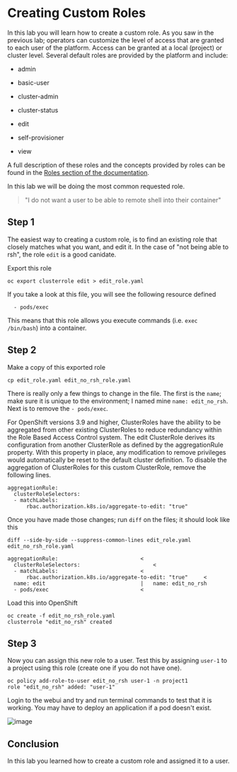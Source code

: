 # Creating Custom Roles

In this lab you will learn how to create a custom role. As you saw in the previous lab; operators can customize the level of access that are granted to each user of the platform. Access can be granted at a local (project) or cluster level. Several default roles are provided by the platform and include:

* admin

* basic-user

* cluster-admin

* cluster-status

* edit

* self-provisioner

* view

A full description of these roles and the concepts provided by roles can be found in the [Roles section of the documentation](https://docs.openshift.com/container-platform/latest/architecture/additional_concepts/authorization.html#roles).

In this lab we will be doing the most common requested role.

> "I do not want a user to be able to remote shell into their container"

## Step 1

The easiest way to creating a custom role, is to find an existing role that closely matches what you want, and edit it. In the case of "not being able to rsh", the role `edit` is a good canidate.

Export this role

```
oc export clusterrole edit > edit_role.yaml
```

If you take a look at this file, you will see the following resource defined

```
  - pods/exec
```

This means that this role allows you execute commands (i.e. `exec /bin/bash`) into a container.

## Step 2

Make a copy of this exported role

```
cp edit_role.yaml edit_no_rsh_role.yaml
```

There is really only a few things to change in the file. The first is the `name`; make sure it is unique to the environment; I named mine `name: edit_no_rsh`. Next is to remove the `- pods/exec`. 

For OpenShift versions 3.9 and higher, ClusterRoles have the ability to be aggregated from other existing ClusterRoles to reduce redundancy within the Role Based Access Control system. The edit ClusterRole derives its configuration from another ClusterRole as defined by the aggregationRule property. With this property in place, any modification to remove privileges would automatically be reset to the default cluster definition. To disable the aggregation of ClusterRoles for this custom ClusterRole, remove the following lines.

```
aggregationRule:
  clusterRoleSelectors:
  - matchLabels:
      rbac.authorization.k8s.io/aggregate-to-edit: "true"
```

Once you have made those changes; run `diff` on the files; it should look like this

```
diff --side-by-side --suppress-common-lines edit_role.yaml edit_no_rsh_role.yaml

aggregationRule:					      <
  clusterRoleSelectors:					      <
  - matchLabels:					      <
      rbac.authorization.k8s.io/aggregate-to-edit: "true"     <
  name: edit						      |	  name: edit_no_rsh
  - pods/exec						      <
```

Load this into OpenShift

```
oc create -f edit_no_rsh_role.yaml 
clusterrole "edit_no_rsh" created
```

## Step 3

Now you can assign this new role to a user. Test this by assigning `user-1` to a project using this role (create one if you do not have one).


```
oc policy add-role-to-user edit_no_rsh user-1 -n project1
role "edit_no_rsh" added: "user-1"
```

Login to the webui and try and run terminal commands to test that it is working. You may have to deploy an application if a pod doesn't exist.

![image](images/user1-norsh.png)

## Conclusion

In this lab you learned how to create a custom role and assigned it to a user.
